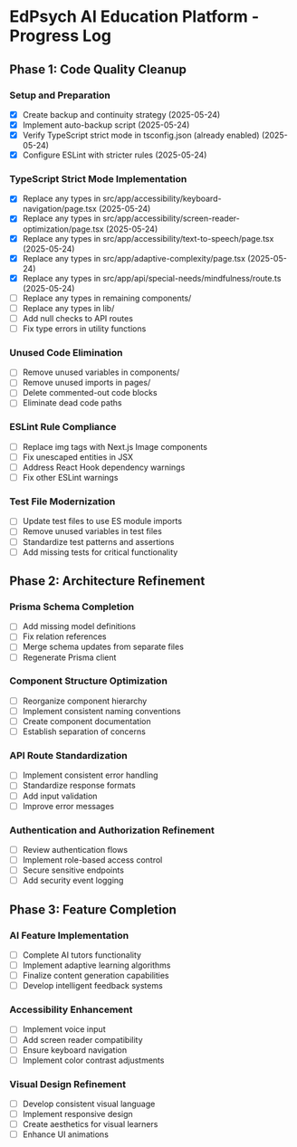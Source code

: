# EdPsych AI Education Platform - Progress Log

## Phase 1: Code Quality Cleanup

### Setup and Preparation
- [x] Create backup and continuity strategy (2025-05-24)
- [x] Implement auto-backup script (2025-05-24)
- [x] Verify TypeScript strict mode in tsconfig.json (already enabled) (2025-05-24)
- [x] Configure ESLint with stricter rules (2025-05-24)

### TypeScript Strict Mode Implementation
- [x] Replace any types in src/app/accessibility/keyboard-navigation/page.tsx (2025-05-24)
- [x] Replace any types in src/app/accessibility/screen-reader-optimization/page.tsx (2025-05-24)
- [x] Replace any types in src/app/accessibility/text-to-speech/page.tsx (2025-05-24)
- [x] Replace any types in src/app/adaptive-complexity/page.tsx (2025-05-24)
- [x] Replace any types in src/app/api/special-needs/mindfulness/route.ts (2025-05-24)
- [ ] Replace any types in remaining components/
- [ ] Replace any types in lib/
- [ ] Add null checks to API routes
- [ ] Fix type errors in utility functions

### Unused Code Elimination
- [ ] Remove unused variables in components/
- [ ] Remove unused imports in pages/
- [ ] Delete commented-out code blocks
- [ ] Eliminate dead code paths

### ESLint Rule Compliance
- [ ] Replace img tags with Next.js Image components
- [ ] Fix unescaped entities in JSX
- [ ] Address React Hook dependency warnings
- [ ] Fix other ESLint warnings

### Test File Modernization
- [ ] Update test files to use ES module imports
- [ ] Remove unused variables in test files
- [ ] Standardize test patterns and assertions
- [ ] Add missing tests for critical functionality

## Phase 2: Architecture Refinement

### Prisma Schema Completion
- [ ] Add missing model definitions
- [ ] Fix relation references
- [ ] Merge schema updates from separate files
- [ ] Regenerate Prisma client

### Component Structure Optimization
- [ ] Reorganize component hierarchy
- [ ] Implement consistent naming conventions
- [ ] Create component documentation
- [ ] Establish separation of concerns

### API Route Standardization
- [ ] Implement consistent error handling
- [ ] Standardize response formats
- [ ] Add input validation
- [ ] Improve error messages

### Authentication and Authorization Refinement
- [ ] Review authentication flows
- [ ] Implement role-based access control
- [ ] Secure sensitive endpoints
- [ ] Add security event logging

## Phase 3: Feature Completion

### AI Feature Implementation
- [ ] Complete AI tutors functionality
- [ ] Implement adaptive learning algorithms
- [ ] Finalize content generation capabilities
- [ ] Develop intelligent feedback systems

### Accessibility Enhancement
- [ ] Implement voice input
- [ ] Add screen reader compatibility
- [ ] Ensure keyboard navigation
- [ ] Implement color contrast adjustments

### Visual Design Refinement
- [ ] Develop consistent visual language
- [ ] Implement responsive design
- [ ] Create aesthetics for visual learners
- [ ] Enhance UI animations
